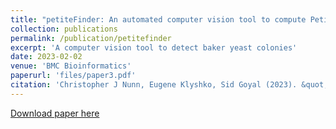 ```yaml
---
title: "petiteFinder: An automated computer vision tool to compute Petite colony frequencies in bakers yeast"
collection: publications
permalink: /publication/petitefinder
excerpt: 'A computer vision tool to detect baker yeast colonies'
date: 2023-02-02
venue: 'BMC Bioinformatics'
paperurl: 'files/paper3.pdf'
citation: 'Christopher J Nunn, Eugene Klyshko, Sid Goyal (2023). &quot;petiteFinder: An automated computer vision tool to compute Petite colony frequencies in bakers yeast.&quot; <i>BMC Bioinformatics</i>. (submitted).'
---
```


[Download paper here](files/paper3.pdf)
